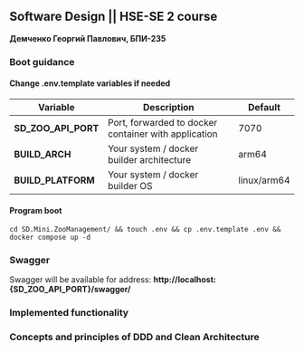 ## Software Design || HSE-SE 2 course

**Демченко Георгий Павлович, БПИ-235**

### Boot guidance

#### Change .env.template variables if needed

| **Variable**        | **Description** | **Default** |
|---------------------|--------------|-------------|
| **SD_ZOO_API_PORT** | Port, forwarded to docker container with application | 7070        |
| **BUILD_ARCH**      | Your system / docker builder architecture | arm64       |
| **BUILD_PLATFORM**  | Your system / docker builder OS  | linux/arm64 |

#### Program boot

```shell
cd SD.Mini.ZooManagement/ && touch .env && cp .env.template .env && docker compose up -d
```

### Swagger

Swagger will be available for address:  **http://localhost:{SD_ZOO_API_PORT}/swagger/**

### Implemented functionality


### Concepts and principles of DDD and Clean Architecture